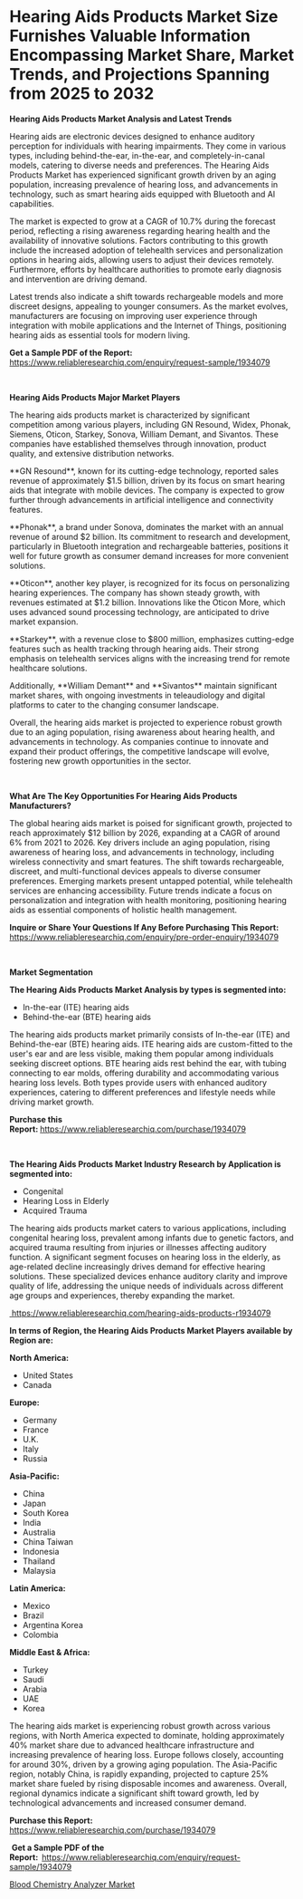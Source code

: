 <p><h1>Hearing Aids Products Market Size Furnishes Valuable Information Encompassing Market Share, Market Trends, and Projections Spanning from 2025 to 2032</h1></p><p><strong>Hearing Aids Products Market Analysis and Latest Trends</strong></p>
<p><p>Hearing aids are electronic devices designed to enhance auditory perception for individuals with hearing impairments. They come in various types, including behind-the-ear, in-the-ear, and completely-in-canal models, catering to diverse needs and preferences. The Hearing Aids Products Market has experienced significant growth driven by an aging population, increasing prevalence of hearing loss, and advancements in technology, such as smart hearing aids equipped with Bluetooth and AI capabilities.</p><p>The market is expected to grow at a CAGR of 10.7% during the forecast period, reflecting a rising awareness regarding hearing health and the availability of innovative solutions. Factors contributing to this growth include the increased adoption of telehealth services and personalization options in hearing aids, allowing users to adjust their devices remotely. Furthermore, efforts by healthcare authorities to promote early diagnosis and intervention are driving demand. </p><p>Latest trends also indicate a shift towards rechargeable models and more discreet designs, appealing to younger consumers. As the market evolves, manufacturers are focusing on improving user experience through integration with mobile applications and the Internet of Things, positioning hearing aids as essential tools for modern living.</p></p>
<p><strong>Get a Sample PDF of the Report:&nbsp;</strong> <a href="https://www.reliableresearchiq.com/enquiry/request-sample/1934079?utm_campaign=2797&utm_medium=2&utm_source=Github&utm_content=ia&utm_term=04032025&utm_id=hearing-aids-products">https://www.reliableresearchiq.com/enquiry/request-sample/1934079</a></p>
<p>&nbsp;</p>
<p><strong>Hearing Aids Products Major Market Players</strong></p>
<p><p>The hearing aids products market is characterized by significant competition among various players, including GN Resound, Widex, Phonak, Siemens, Oticon, Starkey, Sonova, William Demant, and Sivantos. These companies have established themselves through innovation, product quality, and extensive distribution networks.</p><p>**GN Resound**, known for its cutting-edge technology, reported sales revenue of approximately $1.5 billion, driven by its focus on smart hearing aids that integrate with mobile devices. The company is expected to grow further through advancements in artificial intelligence and connectivity features.</p><p>**Phonak**, a brand under Sonova, dominates the market with an annual revenue of around $2 billion. Its commitment to research and development, particularly in Bluetooth integration and rechargeable batteries, positions it well for future growth as consumer demand increases for more convenient solutions.</p><p>**Oticon**, another key player, is recognized for its focus on personalizing hearing experiences. The company has shown steady growth, with revenues estimated at $1.2 billion. Innovations like the Oticon More, which uses advanced sound processing technology, are anticipated to drive market expansion.</p><p>**Starkey**, with a revenue close to $800 million, emphasizes cutting-edge features such as health tracking through hearing aids. Their strong emphasis on telehealth services aligns with the increasing trend for remote healthcare solutions.</p><p>Additionally, **William Demant** and **Sivantos** maintain significant market shares, with ongoing investments in teleaudiology and digital platforms to cater to the changing consumer landscape.</p><p>Overall, the hearing aids market is projected to experience robust growth due to an aging population, rising awareness about hearing health, and advancements in technology. As companies continue to innovate and expand their product offerings, the competitive landscape will evolve, fostering new growth opportunities in the sector.</p></p>
<p>&nbsp;</p>
<p><strong>What Are The Key Opportunities For Hearing Aids Products Manufacturers?</strong></p>
<p><p>The global hearing aids market is poised for significant growth, projected to reach approximately $12 billion by 2026, expanding at a CAGR of around 6% from 2021 to 2026. Key drivers include an aging population, rising awareness of hearing loss, and advancements in technology, including wireless connectivity and smart features. The shift towards rechargeable, discreet, and multi-functional devices appeals to diverse consumer preferences. Emerging markets present untapped potential, while telehealth services are enhancing accessibility. Future trends indicate a focus on personalization and integration with health monitoring, positioning hearing aids as essential components of holistic health management.</p></p>
<p><strong>Inquire or Share Your Questions If Any Before Purchasing This Report:</strong> <a href="https://www.reliableresearchiq.com/enquiry/pre-order-enquiry/1934079?utm_campaign=2797&utm_medium=2&utm_source=Github&utm_content=ia&utm_term=04032025&utm_id=hearing-aids-products">https://www.reliableresearchiq.com/enquiry/pre-order-enquiry/1934079</a></p>
<p>&nbsp;</p>
<p><strong>Market Segmentation</strong></p>
<p><strong>The Hearing Aids Products Market Analysis by types is segmented into:</strong></p>
<p><ul><li>In-the-ear (ITE) hearing aids</li><li>Behind-the-ear (BTE) hearing aids</li></ul></p>
<p><p>The hearing aids products market primarily consists of In-the-ear (ITE) and Behind-the-ear (BTE) hearing aids. ITE hearing aids are custom-fitted to the user's ear and are less visible, making them popular among individuals seeking discreet options. BTE hearing aids rest behind the ear, with tubing connecting to ear molds, offering durability and accommodating various hearing loss levels. Both types provide users with enhanced auditory experiences, catering to different preferences and lifestyle needs while driving market growth.</p></p>
<p><strong>Purchase this Report:&nbsp;</strong><a href="https://www.reliableresearchiq.com/purchase/1934079?utm_campaign=2797&utm_medium=2&utm_source=Github&utm_content=ia&utm_term=04032025&utm_id=hearing-aids-products">https://www.reliableresearchiq.com/purchase/1934079</a></p>
<p>&nbsp;</p>
<p><strong>The Hearing Aids Products Market Industry Research by Application is segmented into:</strong></p>
<p><ul><li>Congenital</li><li>Hearing Loss in Elderly</li><li>Acquired Trauma</li></ul></p>
<p><p>The hearing aids products market caters to various applications, including congenital hearing loss, prevalent among infants due to genetic factors, and acquired trauma resulting from injuries or illnesses affecting auditory function. A significant segment focuses on hearing loss in the elderly, as age-related decline increasingly drives demand for effective hearing solutions. These specialized devices enhance auditory clarity and improve quality of life, addressing the unique needs of individuals across different age groups and experiences, thereby expanding the market.</p></p>
<p><a href="https://www.reliableresearchiq.com/hearing-aids-products-r1934079?utm_campaign=2797&utm_medium=2&utm_source=Github&utm_content=ia&utm_term=04032025&utm_id=hearing-aids-products">&nbsp;https://www.reliableresearchiq.com/hearing-aids-products-r1934079</a></p>
<p><strong>In terms of Region, the Hearing Aids Products Market Players available by Region are:</strong></p>
<p>
    <p> <strong> North America: </strong>
        <ul>
            <li>United States</li>
            <li>Canada</li>
        </ul>
        </p> 
    <p> <strong> Europe: </strong>
        <ul>
            <li>Germany</li>
            <li>France</li>
            <li>U.K.</li>
            <li>Italy</li>
            <li>Russia</li>
        </ul>
        </p> 
    <p> <strong> Asia-Pacific: </strong>
        <ul>
            <li>China</li>
            <li>Japan</li>
            <li>South Korea</li>
            <li>India</li>
            <li>Australia</li>
            <li>China Taiwan</li>
            <li>Indonesia</li>
            <li>Thailand</li>
            <li>Malaysia</li>
        </ul>
        </p> 
    <p> <strong> Latin America: </strong>
        <ul>
            <li>Mexico</li>
            <li>Brazil</li>
            <li>Argentina Korea</li>
            <li>Colombia</li>
        </ul>
        </p> 
    <p> <strong> Middle East & Africa: </strong>
        <ul>
            <li>Turkey</li>
            <li>Saudi</li>
            <li>Arabia</li>
            <li>UAE</li>
            <li>Korea</li>
        </ul>
    </p>
    </p>
<p><p>The hearing aids market is experiencing robust growth across various regions, with North America expected to dominate, holding approximately 40% market share due to advanced healthcare infrastructure and increasing prevalence of hearing loss. Europe follows closely, accounting for around 30%, driven by a growing aging population. The Asia-Pacific region, notably China, is rapidly expanding, projected to capture 25% market share fueled by rising disposable incomes and awareness. Overall, regional dynamics indicate a significant shift toward growth, led by technological advancements and increased consumer demand.</p></p>
<p><strong>Purchase this Report: </strong><a href="https://www.reliableresearchiq.com/purchase/1934079?utm_campaign=2797&utm_medium=2&utm_source=Github&utm_content=ia&utm_term=04032025&utm_id=hearing-aids-products">https://www.reliableresearchiq.com/purchase/1934079</a></p>
<p>&nbsp;<strong>Get a Sample PDF of the Report:&nbsp;&nbsp;</strong><a href="https://www.reliableresearchiq.com/enquiry/request-sample/1934079?utm_campaign=2797&utm_medium=2&utm_source=Github&utm_content=ia&utm_term=04032025&utm_id=hearing-aids-products">https://www.reliableresearchiq.com/enquiry/request-sample/1934079</a></p>
<p><strong></strong></p>
<p><p><a href="https://github.com/bholdsfofie/Market-Research-Report-List-1/blob/main/blood-chemistry-analyzer-market.md?utm_campaign=2797&utm_medium=2&utm_source=Github&utm_content=ia&utm_term=04032025&utm_id=hearing-aids-products">Blood Chemistry Analyzer Market</a></p></p>